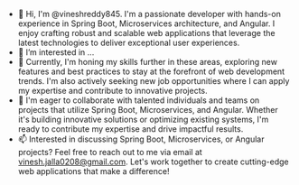 - 👋 Hi, I'm @vineshreddy845. I'm a passionate developer with hands-on experience in Spring Boot, Microservices architecture, and Angular. I enjoy crafting robust and scalable web applications that leverage the latest technologies to deliver exceptional user experiences.
- 👀 I’m interested in ...
- 🌱 Currently, I'm honing my skills further in these areas, exploring new features and best practices to stay at the forefront of web development trends. I'm also actively seeking new job opportunities where I can apply my expertise and contribute to innovative projects.
- 💞️ I'm eager to collaborate with talented individuals and teams on projects that utilize Spring Boot, Microservices, and Angular. Whether it's building innovative solutions or optimizing existing systems, I'm ready to contribute my expertise and drive impactful results.
- 📫 Interested in discussing Spring Boot, Microservices, or Angular projects? Feel free to reach out to me via email at vinesh.jalla0208@gmail.com. Let's work together to create cutting-edge web applications that make a difference!

<!---
vineshreddy845/vineshreddy845 is a ✨ special ✨ repository because its `README.md` (this file) appears on your GitHub profile.
You can click the Preview link to take a look at your changes.
--->
